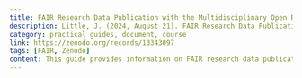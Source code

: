 ```yaml
---
title: FAIR Research Data Publication with the Multidisciplinary Open Repository Zenodo
description: Little, J. (2024, August 21). FAIR Research Data Publication with the Multidisciplinary Open Repository Zenodo. BiblioCon 2024, Hamburg, Germany.
category: practical guides, document, course
link: https://zenodo.org/records/13343097
tags: [FAIR, Zenodo]
content: This guide provides information on FAIR research data publication using Zenodo.
---
```

